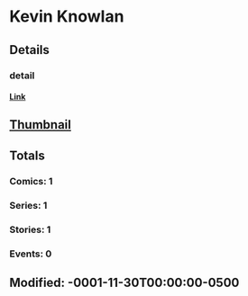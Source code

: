 # Kevin  Knowlan 
## Details
### detail
#### [Link](http://marvel.com/comics/creators/6628/kevin_knowlan?utm_campaign=apiRef&utm_source=225578a89fc76f3d20fbffda5d17a88d)
## [Thumbnail](http://i.annihil.us/u/prod/marvel/i/mg/b/40/image_not_available.jpg)
## Totals
### Comics: 1
### Series: 1
### Stories: 1
### Events: 0
## Modified: -0001-11-30T00:00:00-0500